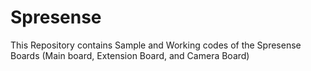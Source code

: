# Spresense
This Repository contains Sample and Working codes of the Spresense Boards (Main board, Extension Board, and Camera Board)
